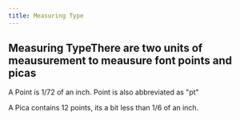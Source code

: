 ```yaml
---
title: Measuring Type
---
```

## Measuring TypeThere are two units of meausurement to meausure font points and picas

A Point is 1/72 of an inch. Point is also abbreviated as "pt"

A Pica contains 12 points, its a bit less than 1/6 of an inch.
